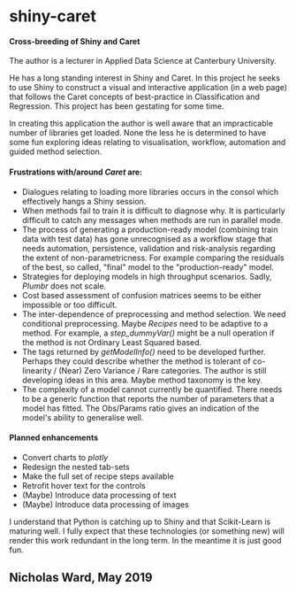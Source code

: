 # shiny-caret
#### Cross-breeding of Shiny and Caret

The author is a lecturer in Applied Data Science at Canterbury University.

He has a long standing interest in Shiny and Caret. In this project he seeks to use Shiny to construct a visual and interactive application (in a web page) that follows the Caret concepts of best-practice in Classification and Regression. This project has been gestating for some time.

In creating this application the author is well aware that an impracticable number of libraries get loaded. None the less he is determined to have some fun exploring ideas relating to visualisation, workflow, automation and guided method selection.

#### Frustrations with/around *Caret* are:  
 - Dialogues relating to loading more libraries occurs in the consol which effectively hangs a Shiny session. 
 - When methods fail to train it is difficult to diagnose why. It is particularly difficult to catch any messages when methods are run in parallel mode.
 - The process of generating a production-ready model (combining train data with test data) has gone unrecognised as a workflow stage that needs automation, persistence, validation and risk-analysis regarding the extent of non-parametricness. For example comparing the residuals of the best, so called, "final" model to the "production-ready" model. 
 - Strategies for deploying models in high throughput scenarios. Sadly, *Plumbr* does not scale.
 - Cost based assessment of confusion matrices seems to be either impossible or too difficult. 
 - The inter-dependence of preprocessing and method selection. We need conditional preprocessing. Maybe *Recipes* need to be adaptive to a method. For example, a *step_dummyVar()* might be a null operation if the method is not Ordinary Least Squared based.
 - The tags returned by *getModelInfo()* need to be developed further. Perhaps they could describe whether the method is tolerant of co-linearity / (Near) Zero Variance / Rare categories. The author is still developing ideas in this area. Maybe method taxonomy is the key.
 - The complexity of a model cannot currently be quantified. There needs to be a generic function that reports the number of parameters that a model has fitted. The Obs/Params ratio gives an indication of the model's ability to generalise well. 

#### Planned enhancements

 * Convert charts to *plotly*
 * Redesign the nested tab-sets
 * Make the full set of recipe steps available
 * Retrofit hover text for the controls
 * (Maybe) Introduce data processing of text
 * (Maybe) Introduce data processing of images

I understand that Python is catching up to Shiny and that Scikit-Learn is maturing well. I fully expect that these technologies (or something new) will render this work redundant in the long term. In the meantime it is just good fun.
 
## Nicholas Ward, May 2019
